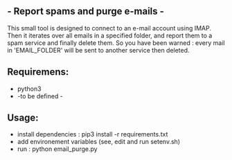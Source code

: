 ## - Report spams and purge e-mails -

This small tool is designed to connect to an e-mail account using IMAP.
Then it iterates over all emails in a specified folder, and report them to a spam service and finally delete them.
So you have been warned : every mail in 'EMAIL_FOLDER' will be sent to another service then deleted.

## Requiremens:
  - python3
  - -to be defined -


## Usage:
 - install dependencies : pip3 install -r requirements.txt
 - add environement variables (see, edit and run setenv.sh)
 - run : python email_purge.py
